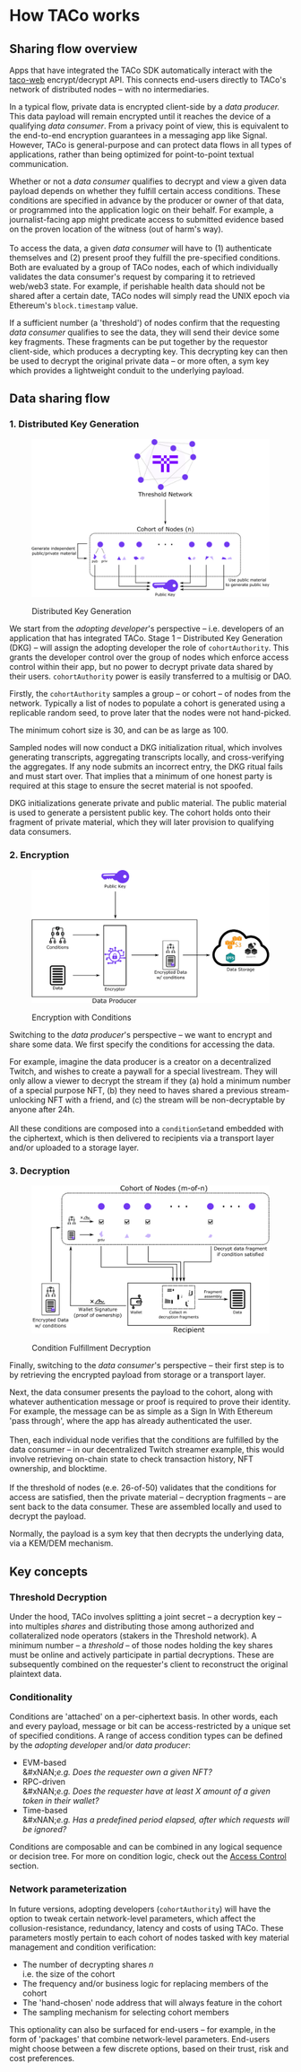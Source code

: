 # How TACo works

## Sharing flow overview

Apps that have integrated the TACo SDK automatically interact with the [taco-web](https://github.com/nucypher/taco-web) encrypt/decrypt API. This connects end-users directly to TACo's network of distributed nodes – with no intermediaries.&#x20;

In a typical flow, private data is encrypted client-side by a _data producer._ This data payload will remain encrypted until it reaches the device of a qualifying _data consumer_. From a privacy point of view, this is equivalent to the end-to-end encryption guarantees in a messaging app like Signal. However, TACo is general-purpose and can protect data flows in all types of applications, rather than being optimized for point-to-point textual communication.&#x20;

Whether or not a _data consumer_ qualifies to decrypt and view a given data payload depends on whether they fulfill certain access conditions. These conditions are specified in advance by the producer or owner of that data, or programmed into the application logic on their behalf. For example, a journalist-facing app might predicate access to submitted evidence based on the proven location of the witness (out of harm's way). \
\
To access the data, a given _data consumer_ will have to (1) authenticate themselves and (2) present proof they fulfill the pre-specified conditions. Both are evaluated by a group of TACo nodes, each of which individually validates the data consumer's request by comparing it to retrieved web/web3 state. For example, if perishable health data should not be shared after a certain date, TACo nodes will simply read the UNIX epoch via Ethereum's `block.timestamp` value.&#x20;

If a sufficient number (a 'threshold') of nodes confirm that the requesting _data consumer_ qualifies to see the data, they will send their device some key fragments. These fragments can be put together by the requestor client-side, which produces a decrypting key. This decrypting key can then be used to decrypt the original private data – or more often, a sym key which provides a lightweight conduit to the underlying payload.

## Data sharing flow

### 1. Distributed Key Generation&#x20;

<figure><img src="../.gitbook/assets/taco_dkg (2).png" alt=""><figcaption><p>Distributed Key Generation</p></figcaption></figure>

We start from the _adopting developer_'s perspective – i.e. developers of an application that has integrated TACo. Stage 1 – Distributed Key Generation (DKG) – will assign the adopting developer the role of `cohortAuthority`. This grants the developer control over the group of nodes which enforce access control within their app, but no power to decrypt private data shared by their users.  `cohortAuthority` power is easily transferred to a multisig or DAO. &#x20;

Firstly, the `cohortAuthority` samples a group – or cohort – of nodes from the network. Typically a list of nodes to populate a cohort is generated using a replicable random seed, to prove later that the nodes were not hand-picked.&#x20;

The minimum cohort size is 30, and can be as large as 100.&#x20;

Sampled nodes will now conduct a DKG initialization ritual, which involves generating transcripts, aggregating transcripts locally, and cross-verifying the aggregates. If any node submits an incorrect entry, the DKG ritual fails and must start over. That implies that a minimum of one honest party is required at this stage to ensure the secret material is not spoofed.&#x20;

DKG initializations generate private and public material. The public material is used to generate a persistent public key. The cohort holds onto their fragment of private material, which they will later provision to qualifying data consumers.&#x20;

### **2. Encryption**&#x20;

<figure><img src="../.gitbook/assets/taco_encryption.png" alt=""><figcaption><p>Encryption with Conditions</p></figcaption></figure>

Switching to the _data producer_'s perspective – we want to encrypt and share some data. We first specify the conditions for accessing the data.

For example, imagine the data producer is a creator on a decentralized Twitch, and wishes to create a paywall for a special livestream. They will only allow a viewer to decrypt the stream if they (a) hold a minimum number of a special purpose NFT, (b) they need to haves shared a previous stream-unlocking NFT with a friend, and (c) the stream will be non-decryptable by anyone after 24h. \
\
All these conditions are composed into a `conditionSet`and embedded with the ciphertext, which is then delivered to recipients via a transport layer and/or uploaded to a storage layer.&#x20;

### 3. Decryption&#x20;

<figure><img src="../.gitbook/assets/cbd_decryption.png" alt=""><figcaption><p>Condition Fulfillment Decryption</p></figcaption></figure>

Finally, switching to the _data consumer_'s perspective – their first step is to by retrieving the encrypted payload from storage or a transport layer.

Next, the data consumer presents the payload to the cohort, along with whatever authentication message or proof is required to prove their identity. For example, the message can be as simple as a Sign In With Ethereum 'pass through', where the app has already authenticated the user.   \
\
Then, each individual node verifies that the conditions are fulfilled by the data consumer – in our decentralized Twitch streamer example, this would involve retrieving on-chain state to check transaction history, NFT ownership, and blocktime. \
\
If the threshold of nodes (e.e. 26-of-50) validates that the conditions for access are satisfied, then the private material – decryption fragments – are sent back to the data consumer. These are assembled  locally and used to decrypt the payload.&#x20;

Normally, the payload is a sym key that then decrypts the underlying data, via a KEM/DEM mechanism.  

## Key concepts

### **Threshold Decryption**

Under the hood, TACo involves splitting a joint secret – a decryption key – into multiples _shares_ and distributing those among authorized and collateralized node operators (stakers in the Threshold network). A minimum number – a _threshold_ – of those nodes holding the key shares must be online and actively participate in partial decryptions. These are subsequently combined on the requester's client to reconstruct the original plaintext data.

### **Conditionality**

Conditions are 'attached' on a per-ciphertext basis. In other words, each and every payload, message or bit can be access-restricted by a unique set of specified conditions. A range of access condition types can be defined by the _adopting developer_ and/or _data producer_:&#x20;

* EVM-based\
  &#xNAN;_&#x65;.g. Does the requester own a given NFT?_
* RPC-driven\
  &#xNAN;_&#x65;.g. Does the requester have at least X amount of a given token in their wallet?_
* Time-based\
  &#xNAN;_&#x65;.g. Has a predefined period elapsed, after which requests will be ignored?_

Conditions are composable and can be combined in any logical sequence or decision tree. For more on condition logic, check out the [Access Control](../conditions/) section.&#x20;

### **Network parameterization**

In future versions, adopting developers (`cohortAuthority`) will have the option to tweak certain network-level parameters, which affect the collusion-resistance, redundancy, latency and costs of using TACo. These parameters mostly pertain to each cohort of nodes tasked with key material management and condition verification:&#x20;

* The number of decrypting shares _n_\
  i.e. the size of the cohort&#x20;
* The frequency and/or business logic for replacing members of the cohort
* The 'hand-chosen' node address that will always feature in the cohort
* The sampling mechanism for selecting cohort members

This optionality can also be surfaced for end-users – for example, in the form of 'packages' that combine network-level parameters. End-users might choose between a few discrete options, based on their trust, risk and cost preferences.
